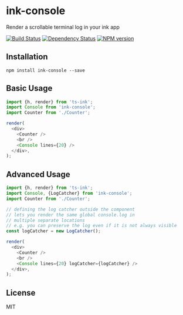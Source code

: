 # ink-console

Render a scrollable terminal log in your ink app

[![Build Status](https://img.shields.io/travis/ForbesLindesay/ink-console/master.svg)](https://travis-ci.org/ForbesLindesay/ink-console)
[![Dependency Status](https://img.shields.io/david/ForbesLindesay/ink-console/master.svg)](http://david-dm.org/ForbesLindesay/ink-console)
[![NPM version](https://img.shields.io/npm/v/ink-console.svg)](https://www.npmjs.org/package/ink-console)

## Installation

```
npm install ink-console --save
```

## Basic Usage

```js
import {h, render} from 'ts-ink';
import Console from 'ink-console';
import Counter from './Counter';

render(
  <div>
    <Counter />
    <br />
    <Console lines={20} />
  </div>,
);
```

## Advanced Usage

```js
import {h, render} from 'ts-ink';
import Console, {LogCatcher} from 'ink-console';
import Counter from './Counter';

// defining the log catcher outside the component
// lets you render the same global console.log in
// multiple separate locations
// e.g. you can preserve the log even if it is not always visible
const logCatcher = new LogCatcher();

render(
  <div>
    <Counter />
    <br />
    <Console lines={20} logCatcher={logCatcher} />
  </div>,
);
```

## License

MIT
